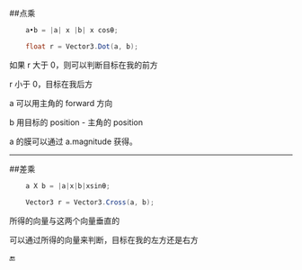 ##点乘

```csharp
    a•b = |a| x |b| x cosƟ;

    float r = Vector3.Dot(a, b);
```
如果 r 大于 0，则可以判断目标在我的前方

r 小于 0，目标在我后方

a 可以用主角的 forward 方向

b 用目标的 position - 主角的 position

a 的膜可以通过 a.magnitude 获得。

---

##差乘
```csharp
    a X b = |a|x|b|xsinƟ;

    Vector3 r = Vector3.Cross(a, b);
```
所得的向量与这两个向量垂直的

可以通过所得的向量来判断，目标在我的左方还是右方


🔚



